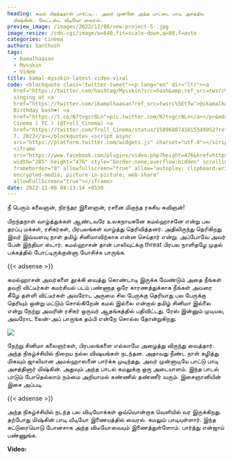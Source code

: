 ```yaml
---
heading: கமல் பிறந்தநாள் பார்ட்டி.. அவர் முன்னே அந்த பாட்டை பாடி அசத்திய
  மிஷ்கின். லேட்டஸ்ட் வீடியோ வைரல்.
preview_image: /images/2022/11/08/new-project-5-.jpg
image_resize: /cdn-cgi/image/w=640,fit=scale-down,q=80,f=auto
categories: cinema
authors: Santhosh
tags:
  - Kamalhaasan
  - Mysskin
  - Video
title: kamal-mysskin-latest-video-viral
code: <blockquote class="twitter-tweet"><p lang="en" dir="ltr"><a
  href="https://twitter.com/hashtag/Mysskin?src=hash&amp;ref_src=twsrc%5Etfw">#Mysskin</a>
  singing at <a
  href="https://twitter.com/ikamalhaasan?ref_src=twsrc%5Etfw">@ikamalhaasan</a>&#39;s
  Birthday bash❤! <a
  href="https://t.co/N7tvgcr8Ln">pic.twitter.com/N7tvgcr8Ln</a></p>&mdash; Troll
  Cinema ( TC ) (@Troll_Cinema) <a
  href="https://twitter.com/Troll_Cinema/status/1589688741815549952?ref_src=twsrc%5Etfw">November
  7, 2022</a></blockquote> <script async
  src="https://platform.twitter.com/widgets.js" charset="utf-8"></script>
  <iframe
  src="https://www.facebook.com/plugins/video.php?height=476&href=https%3A%2F%2Fwww.facebook.com%2Fbujjibabu.buddy%2Fvideos%2F437016851902598%2F&show_text=false&width=285&t=0"
  width="285" height="476" style="border:none;overflow:hidden" scrolling="no"
  frameborder="0" allowfullscreen="true" allow="autoplay; clipboard-write;
  encrypted-media; picture-in-picture; web-share"
  allowFullScreen="true"></iframe>
date: 2022-11-08 08:13:14 +0530
---
```

நீ பெரும் கலைஞன்,
நிரந்தர இளைஞன்,
ரசனை மிகுந்த ரகசிய கவிஞன்! 

பிறந்தநாள் வாழ்த்துக்கள் ஆண்டவரே உலகநாயகனே கமல்ஹாசனே என்று பல தரப்பு மக்கள், ரசிகர்கள், பிரபலங்கள் வாழ்த்து தெரிவித்தனர். அதிலிருந்து தெரிகிறது இவர் இவ்வளவு நாள் தமிழ் சினிமாவிற்காக என்ன செய்தார் என்று. அப்போவே அவர் பேன் இந்தியா ஸ்டார். கமல்ஹாசன் தான் பாலிவுட்க்கு threat பிரபல நாளிதழே முதல் பக்கத்தில் போட்டிருக்குன்னா யோசிச்சு பாருங்க.

{{< adsense >}}

கமல்ஹாசன் அவர்களை தூக்கி வைத்து கொண்டாடி இருக்க வேண்டும் அதை நீங்கள் தவறி விட்டீர்கள் கமர்சியல் படம் பண்ணாத ஒரே காரணத்துக்காக நீங்கள் அவரை கீழே தள்ளி விட்டீர்கள் அவரோட அருமை சில பேருக்கு தெரியாது பல பேருக்கு தெரியும் ஒன்று மட்டும் சொல்கிறேன் கமல் இல்லை என்றால் தமிழ் சினிமா இல்லை என்று நேற்று அவரின் ரசிகர் ஒருவர் ஆதங்கத்தில் பதிவிட்டது. ரேஸ் இன்னும் முடியல, அவரோட லைன்-அப் பாருங்க தம்பி என்றே சொல்ல தோன்றுகிறது.

![](/images/2022/11/08/new-project-6-.jpg)

நேற்று சினிமா கலைஞர்கள், பிரபலங்களை எல்லாமே அழைத்து விருந்து வைத்தார். அந்த நிகழ்ச்சியில் நிறைய நல்ல விஷயங்கள் நடந்தன. அதாவது நீண்ட நாள் கழித்து மிகவும் ஜாலியான அமல்ஹாஸனை பார்க்க முடிந்தது. அவர் முன்னாடியே பாட்டு பாடி அசத்தினார் மிஷ்கின். அதுவும் அந்த பாடல் கமலுக்கு ஒரு அடையாளம். இந்த பாடல் பாடும் போதெல்லாம் நம்மை அறியாமல் கண்ணில் தண்ணீர் வரும். இசைஞானியின் இசை அப்படி.

{{< adsense >}}

அந்த நிகழ்ச்சியில் நடந்த பல விடியோக்கள் ஒவ்வொன்றாக வெளியில் வர இருக்கிறது. தற்போது மிஷ்கின் பாடி வீடியோ இணையத்தில் வைரல். கமலும் பாடியுள்ளார். இந்த கட்டுரையொடு போனசாக அந்த விடீயோவையும் இணைத்துள்ளோம். பார்த்து என்ஜாய் பண்ணுங்க.

**V﻿ideo:**
